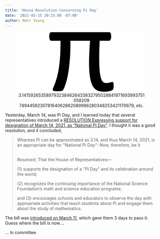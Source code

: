 ```yaml
---
title: 'House Resolution Concerning Pi Day'
date: '2021-03-15 20:15:00 -07:00'
author: Matt Young
---
```


<figure>
<img src="/uploads/2021/Pi.jpg" alt="100 digits of pi"/>
<figcaption><center>3.1415926535897932384626433832795028841971693993751058209<br/>
  749445923078164062862089986280348253421170679, etc.</center>
</figcaption>
</figure>

Yesterday, March 14, was Pi Day, and I learned today that several representatives introduced a <a href="https://www.congress.gov/117/bills/hres221/BILLS-117hres221ih.pdf">RESOLUTION Expressing support for designation of March 14, 2021, as &ldquo;National Pi Day&rdquo;</a>. I thought it was a good resolution, and it concluded,

<blockquote>Whereas Pi can be approximated as 3.14, and thus March 14, 2021, is an appropriate day for "National Pi Day": Now, therefore, be it <br/><br/>

<i>Resolved</i>, That the House of Representatives— <br/>

(1) supports the designation of a "Pi Day" and its celebration around the world; <br/>

(2) recognizes the continuing importance of the National Science Foundation’s math and science education programs; <br/>

and (3) encourages schools and educators to observe the day with appropriate activities that teach students about Pi and engage them about the study of mathematics.</blockquote>

The bill was <a href="https://www.congress.gov/bill/117th-congress/house-resolution/221/all-info">introduced on March 11</a>, which gave them 3 days to pass it. Guess where the bill is now….

<!--more-->

… In committee.
